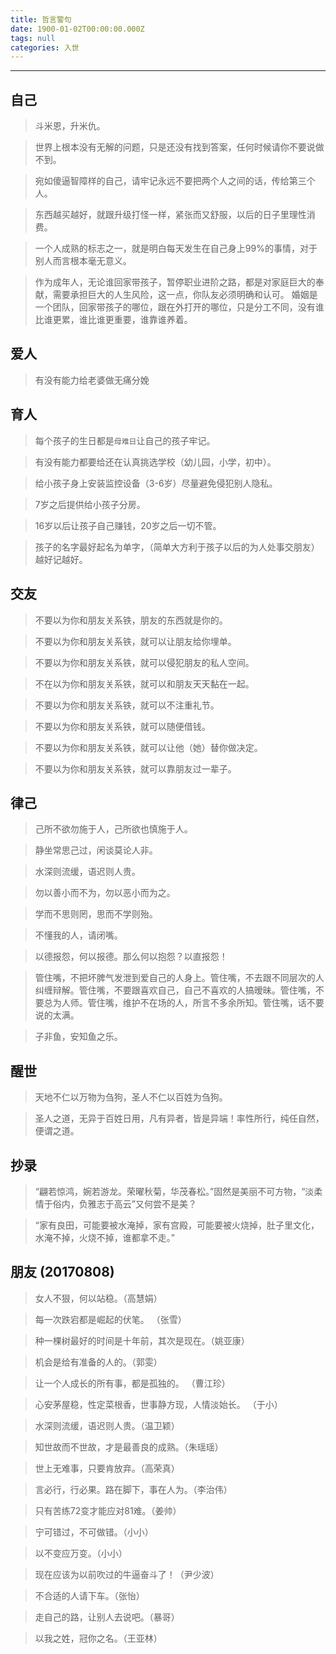```yaml
---
title: 哲言警句
date: 1900-01-02T00:00:00.000Z
tags: null
categories: 入世
---
```


--------------------------------------------------------------------------------

<!-- more -->

## 自己

> 斗米恩，升米仇。

> 世界上根本没有无解的问题，只是还没有找到答案，任何时候请你不要说做不到。

> 宛如傻逼智障样的自己，请牢记永远不要把两个人之间的话，传给第三个人。

> 东西越买越好，就跟升级打怪一样，紧张而又舒服，以后的日子里理性消费。

> 一个人成熟的标志之一，就是明白每天发生在自己身上99%的事情，对于别人而言根本毫无意义。

> 作为成年人，无论谁回家带孩子，暂停职业进阶之路，都是对家庭巨大的奉献，需要承担巨大的人生风险，这一点，你队友必须明确和认可。
婚姻是一个团队，回家带孩子的哪位，跟在外打开的哪位，只是分工不同，没有谁比谁更累，谁比谁更重要，谁靠谁养着。

## 爱人

> 有没有能力给老婆做无痛分娩

## 育人

> 每个孩子的生日都是`母难日`让自己的孩子牢记。

> 有没有能力都要给还在认真挑选学校（幼儿园，小学，初中）。

> 给小孩子身上安装监控设备（3-6岁）尽量避免侵犯别人隐私。

> 7岁之后提供给小孩子分房。

> 16岁以后让孩子自己赚钱，20岁之后一切不管。

> 孩子的名字最好起名为单字，（简单大方利于孩子以后的为人处事交朋友）越好记越好。

## 交友

> 不要以为你和朋友关系铁，朋友的东西就是你的。

> 不要以为你和朋友关系铁，就可以让朋友给你埋单。

> 不要以为你和朋友关系铁，就可以侵犯朋友的私人空间。

> 不在以为你和朋友关系铁，就可以和朋友天天黏在一起。

> 不要以为你和朋友关系铁，就可以不注重礼节。

> 不要以为你和朋友关系铁，就可以随便借钱。

> 不要以为你和朋友关系铁，就可以让他（她）替你做决定。

> 不要以为你和朋友关系铁，就可以靠朋友过一辈子。

## 律己

> 己所不欲勿施于人，己所欲也慎施于人。

> 静坐常思己过，闲谈莫论人非。

> 水深则流缓，语迟则人贵。

> 勿以善小而不为，勿以恶小而为之。

> 学而不思则罔，思而不学则殆。

> 不懂我的人，请闭嘴。

> 以德报怨，何以报德。那么何以抱怨？以直报怨！

> 管住嘴，不把坏脾气发泄到爱自己的人身上。管住嘴，不去跟不同层次的人纠缠辩解。管住嘴，不要跟喜欢自己，自己不喜欢的人搞暧昧。管住嘴，不要总为人师。管住嘴，维护不在场的人，所言不多余所知。管住嘴，话不要说的太满。

> 子非鱼，安知鱼之乐。

## 醒世

> 天地不仁以万物为刍狗，圣人不仁以百姓为刍狗。

> 圣人之道，无异于百姓日用，凡有异者，皆是异端！率性所行，纯任自然，便谓之道。

## 抄录

> “翩若惊鸿，婉若游龙。荣曜秋菊，华茂春松。”固然是美丽不可方物，“淡柔情于俗内，负雅志于高云”又何尝不是美？

> “家有良田，可能要被水淹掉，家有宫殿，可能要被火烧掉，肚子里文化，水淹不掉，火烧不掉，谁都拿不走。”

## 朋友 (20170808)

> 女人不狠，何以站稳。（高慧娟）

> 每一次跌宕都是崛起的伏笔。 （张雪）

> 种一棵树最好的时间是十年前，其次是现在。（姚亚康）

> 机会是给有准备的人的。（郭雯）

> 让一个人成长的所有事，都是孤独的。 ​​​（曹江珍）

> 心安茅屋稳，性定菜根香，世事静方现，人情淡始长。 （于小）

> 水深则流缓，语迟则人贵。（温卫颖）

> 知世故而不世故，才是最善良的成熟。（朱瑶瑶）

> 世上无难事，只要肯放弃。（高荣真）

> 言必行，行必果。路在脚下，事在人为。（李治伟）

> 只有苦练72变才能应对81难。（姜帅）

> 宁可错过，不可做错。（小小）

> 以不变应万变。（小小）

> 现在应该为以前吹过的牛逼奋斗了！（尹少波）

> 不合适的人请下车。（张怡）

> 走自己的路，让别人去说吧。（暴哥）

> 以我之姓，冠你之名。（王亚林）


